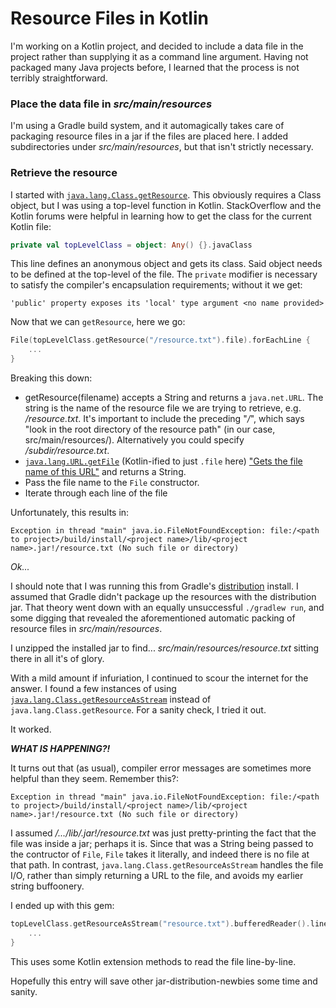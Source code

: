 # Resource Files in Kotlin

I'm working on a Kotlin project, and decided to include a data file in the project rather than supplying it as a command line argument. Having not packaged many Java projects before, I learned that the process is not terribly straightforward.

### Place the data file in *src/main/resources*
I'm using a Gradle build system, and it automagically takes care of packaging resource files in a jar if the files are placed here. I added subdirectories under *src/main/resources*, but that isn't strictly necessary.

### Retrieve the resource
I started with [```java.lang.Class.getResource```](https://docs.oracle.com/javase/8/docs/api/java/lang/Class.html#getResource-java.lang.String-). 
This obviously requires a Class object, but I was using a top-level function in Kotlin. StackOverflow and the Kotlin forums were helpful in learning how to get the class for the current Kotlin file: 

```kotlin
private val topLevelClass = object: Any() {}.javaClass
```

This line defines an anonymous object and gets its class. Said object needs to be defined at the top-level of the file.
The ```private``` modifier is necessary to satisfy the compiler's encapsulation requirements; without it we get:

```
'public' property exposes its 'local' type argument <no name provided>
```


Now that we can ```getResource```, here we go: 

```kotlin
File(topLevelClass.getResource("/resource.txt").file).forEachLine {
    ...
}
```
Breaking this down:
- getResource(filename) accepts a String and returns a ```java.net.URL```. The string is the name of the resource file we are trying to retrieve, e.g. */resource.txt*. It's important to include the preceding "*/*", which says "look in the root directory of the resource path" (in our case, src/main/resources/). Alternatively you could specify */subdir/resource.txt*.
- [```java.lang.URL.getFile```](https://docs.oracle.com/javase/8/docs/api/java/net/URL.html) (Kotlin-ified to just ```.file``` here) ["Gets the file name of this URL"](https://docs.oracle.com/javase/8/docs/api/java/net/URL.html#getFile--) and returns a String.
- Pass the file name to the ```File``` constructor.
- Iterate through each line of the file

Unfortunately, this results in:

```
Exception in thread "main" java.io.FileNotFoundException: file:/<path to project>/build/install/<project name>/lib/<project name>.jar!/resource.txt (No such file or directory)
```

*Ok...*

I should note that I was running this from Gradle's [distribution](https://docs.gradle.org/current/userguide/distribution_plugin.html) install. I assumed that Gradle didn't package up the resources with the distribution jar. That theory went down with an equally unsuccessful ```./gradlew run```, and some digging that revealed the aforementioned automatic packing of resource files in *src/main/resources*.

I unzipped the installed jar to find... *src/main/resources/resource.txt* sitting there in all it's of glory.

With a mild amount if infuriation, I continued to scour the internet for the answer. I found a few instances of using [```java.lang.Class.getResourceAsStream```](https://docs.oracle.com/javase/8/docs/api/java/lang/Class.html#getResourceAsStream-java.lang.String-) instead of ```java.lang.Class.getResource```. For a sanity check, I tried it out.

It worked. 

***WHAT IS HAPPENING?!***

It turns out that (as usual), compiler error messages are sometimes more helpful than they seem. Remember this?:

```
Exception in thread "main" java.io.FileNotFoundException: file:/<path to project>/build/install/<project name>/lib/<project name>.jar!/resource.txt (No such file or directory)
```

I assumed */.../lib/<project name>.jar!/resource.txt* was just pretty-printing the fact that the file was inside a jar; perhaps it is. Since that was a String being passed to the contructor of ```File```, ```File``` takes it literally, and indeed there is no file at that path. In contrast, ```java.lang.Class.getResourceAsStream``` handles the file I/O, rather than simply returning a URL to the file, and avoids my earlier string buffoonery.

I ended up with this gem:

```kotlin
topLevelClass.getResourceAsStream("resource.txt").bufferedReader().lineSequence().forEach {
    ...
}
```

This uses some Kotlin extension methods to read the file line-by-line.


Hopefully this entry will save other jar-distribution-newbies some time and sanity.


